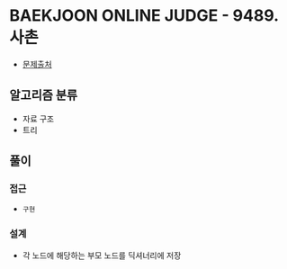 # BAEKJOON ONLINE JUDGE - 9489. 사촌

- [문제출처](https://www.acmicpc.net/problem/9489 '9489. 사촌')

## 알고리즘 분류

- 자료 구조
- 트리

## 풀이

### 접근

- `구현`

### 설계

- 각 노드에 해당하는 부모 노드를 딕셔너리에 저장

